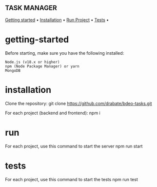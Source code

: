 ## TASK MANAGER

[Getting started](#getting-started) •
[Installation](#installation) •
[Run Project](#run) •
[Tests](#tests) •

# getting-started

Before starting, make sure you have the following installed:

    Node.js (v18.x or higher)
    npm (Node Package Manager) or yarn
    MongoDB

# installation

Clone the repository:
git clone https://github.com/drabate/bdeo-tasks.git

For each project (backend and frontend):
npm i

# run

For each project, use this command to start the server
npm run start

# tests

For each project, use this command to start the tests
npm run test
